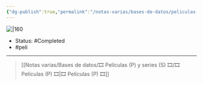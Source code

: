 ```yaml
---
{"dg-publish":true,"permalink":"/notas-varias/bases-de-datos/peliculas-p-y-series-s/p-ice-age-3-el-origen-de-los-dinosaurios/"}
---
```



![|160](https://m.media-amazon.com/images/M/MV5BMTMzNDkzMTcyOV5BMl5BanBnXkFtZTcwNDIzMjM2MQ@@._V1_SX300.jpg)

- Status: #Completed 
- #peli 

---

> [[Notas varias/Bases de datos/🎞️ Películas (P) y series (S) 🎞️/🎞️ Películas (P) 🎞️\|🎞️ Películas (P) 🎞️]]